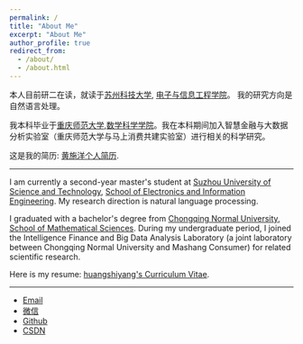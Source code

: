 ```yaml
---
permalink: /
title: "About Me"
excerpt: "About Me"
author_profile: true
redirect_from: 
  - /about/
  - /about.html
---
```




本人目前研二在读，就读于[苏州科技大学](https://www.usts.edu.cn/), [电子与信息工程学院](https://eie.usts.edu.cn/)。 我的研究方向是自然语言处理。

我本科毕业于[重庆师范大学](https://www.cqnu.edu.cn/),[数学科学学院](https://math.cqnu.edu.cn/)。我在本科期间加入智慧金融与大数据分析实验室（重庆师范大学与马上消费共建实验室）进行相关的科学研究。

这是我的简历: [黄施洋个人简历](./cv.md).

---

I am currently a second-year master's student at [Suzhou University of Science and Technology](https://www.usts.edu.cn/), [School of Electronics and Information Engineering](https://eie.usts.edu.cn/). My research direction is natural language processing.

I graduated with a bachelor's degree from [Chongqing Normal University](https://www.cqnu.edu.cn/), [School of Mathematical Sciences](https://math.cqnu.edu.cn/). During my undergraduate period, I joined the Intelligence Finance and Big Data Analysis Laboratory (a joint laboratory between Chongqing Normal University and Mashang Consumer) for related scientific research.

Here is my resume: [huangshiyang's Curriculum Vitae](./cv.md).

---

* [Email](1347597531@qq.com)
* [微信](../images/wechat.jpg)
* [Github](https://github.com/EEE1even)
* [CSDN](https://blog.csdn.net/weixin_48435461?spm=1000.2115.3001.5343)


